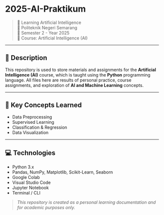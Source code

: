 # 2025-AI-Praktikum

> 🤖 Learning Artificial Intelligence  
> 🏫 Politeknik Negeri Semarang  
> 📅 Semester 2 - Year 2025  
> 📘 Course: Artificial Intelligence (AI)

---

## 📖 Description

This repository is used to store materials and assignments for the **Artificial Intelligence (AI)** course, which is taught using the **Python** programming language. All files here are results of personal practice, course assignments, and exploration of **AI and Machine Learning** concepts.

---

## 📌 Key Concepts Learned

- Data Preprocessing  
- Supervised Learning   
- Classification & Regression
- Data Visualization

---

## 💻 Technologies

- Python 3.x  
- Pandas, NumPy, Matplotlib, Scikit-Learn, Seaborn 
- Google Colab
- Visual Studio Code
- Jupyter Notebook  
- Terminal / CLI  

> _This repository is created as a personal learning documentation and for academic purposes only._
